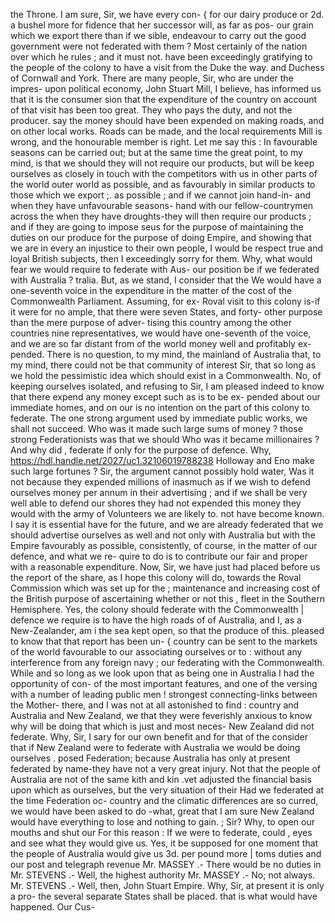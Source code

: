 the Throne. I am sure, Sir, we have every con- { for our dairy produce or 2d. a bushel more for fidence that her successor will, as far as pos- our grain which we export there than if we sible, endeavour to carry out the good government were not federated with them ? Most certainly of the nation over which he rules ; and it must not. have been exceedingly gratifying to the people of the colony to have a visit from the Duke the way. and Duchess of Cornwall and York. There are many people, Sir, who are under the impres- upon political economy, John Stuart Mill, I believe, has informed us that it is the consumer sion that the expenditure of the country on account of that visit has been too great. They who pays the duty, and not the producer. say the money should have been expended on making roads, and on other local works. Roads can be made, and the local requirements Mill is wrong, and the honourable member is right. Let me say this : In favourable seasons can be carried out; but at the same time the great point, to my mind, is that we should they will not require our products, but will be keep ourselves as closely in touch with the competitors with us in other parts of the world outer world as possible, and as favourably in similar products to those which we export ;. as possible ; and if we cannot join hand-in- and when they have unfavourable seasons- hand with our fellow-countrymen across the when they have droughts-they will then require our products ; and if they are going to impose seus for the purpose of maintaining the duties on our produce for the purpose of doing Empire, and showing that we are in every an injustice to their own people, I would be respect true and loyal British subjects, then I exceedingly sorry for them. Why, what would fear we would require to federate with Aus- our position be if we federated with Australia ? tralia. But, as we stand, I consider that the We would have a one-seventh voice in the expenditure in the matter of the cost of the Commonwealth Parliament. Assuming, for ex- Roval visit to this colony is-if it were for no ample, that there were seven States, and forty- other purpose than the mere purpose of adver- tising this country among the other countries nine representatives, we would have one-seventh of the voice, and we are so far distant from of the world money well and profitably ex- pended. There is no question, to my mind, the mainland of Australia that, to my mind, there could not be that community of interest Sir, that so long as we hold the pessimistic idea which should exist in a Commonwealth. No, of keeping ourselves isolated, and refusing to Sir, I am pleased indeed to know that there expend any money except such as is to be ex- pended about our immediate homes, and on our is no intention on the part of this colony to federate. The one strong argument used by immediate public works, we shall not succeed. Who was it made such large sums of money ? those strong Federationists was that we should Who was it became millionaires ? And why did , federate if only for the purpose of defence. Why, https://hdl.handle.net/2027/uc1.32106019788238 Holloway and Eno make such large fortunes ? Sir, the argument cannot possibly hold water, Was it not because they expended millions of inasmuch as if we wish to defend ourselves money per annum in their advertising ; and if we shall be very well able to defend our shores they had not expended this money they would with the army of Volunteers we are likely to. not have become known. I say it is essential have for the future, and we are already federated that we should advertise ourselves as well and not only with Australia but with the Empire favourably as possible, consistently, of course, in the matter of our defence, and what we re- quire to do is to contribute our fair and proper with a reasonable expenditure. Now, Sir, we have just had placed before us the report of the share, as I hope this colony will do, towards the Roval Commission which was set up for the ; maintenance and increasing cost of the British purpose of ascertaining whether or not this , fleet in the Southern Hemisphere. Yes, the colony should federate with the Commonwealth | defence we require is to have the high roads of of Australia, and I, as a New-Zealander, am i the sea kept open, so that the produce of this. pleased to know that that report has been un- { country can be sent to the markets of the world favourable to our associating ourselves or to : without any interference from any foreign navy ; our federating with the Commonwealth. While and so long as we look upon that as being one in Australia I had the opportunity of con- of the most important features, and one of the versing with a number of leading public men ! strongest connecting-links between the Mother- there, and I was not at all astonished to find : country and Australia and New Zealand, we that they were feverishly anxious to know why will be doing that which is just and most neces- New Zealand did not federate. Why, Sir, I sary for our own benefit and for that of the consider that if New Zealand were to federate with Australia we would be doing ourselves . posed Federation; because Australia has only at present federated by name-they have not a very great injury. Not that the people of Australia are not of the same kith and kin .vet adjusted the financial basis upon which as ourselves, but the very situation of their Had we federated at the time Federation oc- country and the climatic differences are so curred, we would have been asked to do -what, great that I am sure New Zealand would have everything to lose and nothing to gain. ; Sir? Why, to open our mouths and shut our For this reason : If we were to federate, could , eyes and see what they would give us. Yes, it be supposed for one moment that the people of Australia would give us 3d. per pound more | toms duties and our post and telegraph revenue Mr. MASSEY .- There would be no duties in Mr. STEVENS .- Well, the highest authority Mr. MASSEY .- No; not always. Mr. STEVENS .- Well, then, John Stuart Empire. Why, Sir, at present it is only a pro- the several separate States shall be placed. that is what would have happened. Our Cus- 